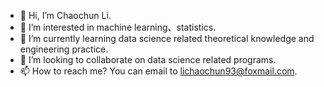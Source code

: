 - 👋 Hi, I’m Chaochun Li.
- 👀 I’m interested in machine learning、statistics.
- 🌱 I’m currently learning data science related theoretical knowledge and engineering practice.
- 💞️ I’m looking to collaborate on data science related programs.
- 📫 How to reach me? You can email to lichaochun93@foxmail.com.

<!---
licc22/licc22 is a ✨ special ✨ repository because its `README.md` (this file) appears on your GitHub profile.
You can click the Preview link to take a look at your changes.
--->
